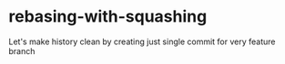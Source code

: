# rebasing-with-squashing
Let's make history clean by creating just single commit for very feature branch

